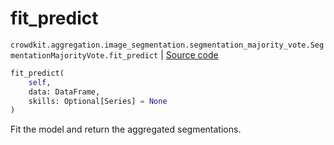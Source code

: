 # fit_predict
`crowdkit.aggregation.image_segmentation.segmentation_majority_vote.SegmentationMajorityVote.fit_predict` | [Source code](https://github.com/Toloka/crowd-kit/blob/v1.1.0.rc2/crowdkit/aggregation/image_segmentation/segmentation_majority_vote.py#L80)

```python
fit_predict(
    self,
    data: DataFrame,
    skills: Optional[Series] = None
)
```

Fit the model and return the aggregated segmentations.

